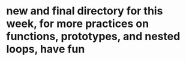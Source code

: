 # new and final directory for this week, for more practices on functions, prototypes, and nested loops, have fun
